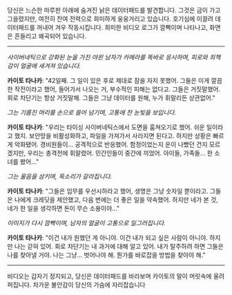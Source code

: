 당신은 느슨한 마루판 아래에 숨겨진 낡은 데이터패드를 발견합니다. 그것은 금이 가고 그을렸지만, 여전히 잔여 전력으로 희미하게 웅웅거리고 있습니다. 호기심에 이끌려 데이터패드를 꺼내어 겨우 작동시킵니다. 희미한 비디오 로그가 깜빡이며 나타나고, 화면은 흔들리고 왜곡되어 있습니다.

---

_사이버네틱으로 강화된 눈을 가진 야윈 남자가 카메라를 똑바로 응시하며, 피로와 죄책감이 얼굴에 새겨져 있습니다._

**카이토 타나카**: "42일째. 그 일이 있은 후로 제대로 잠을 자지 못했어. 그들은 이게 깔끔한 작전이라고 했어, 들어가서 나오는 거, 부수적인 피해는 없다고. 그들은 거짓말했어. 회로 차단기는 항상 거짓말해. 그들은 그냥 데이터를 원해, 누가 휘말리든 상관없어."

_그는 기름진 머리를 손으로 쓸어 넘기며, 고통에 찬 눈빛을 보입니다._

**카이토 타나카**: "우리는 타이싱 사이버네틱스에서 도면을 훔쳐오기로 했어. 쉬운 일이라고 했지. 보안망을 비활성화하고, 파일을 가져가서 사라지면 된다고. 하지만 상황은 빠르게 악화됐어. 경비원들이... 공격적으로 반응했어. 함정이었는지 운이 나빴던 건지 모르겠지만, 우리는 총격전에 휘말렸어. 민간인들이 중간에 끼었어. 아이들, 가족들... 한 소녀를 봤어..."

_그는 울음을 삼키며, 목소리가 갈라집니다._

**카이토 타나카**: "그들은 임무를 우선시하라고 했어, 생명은 그냥 숫자일 뿐이라고. 그들은 나에게 크레딧을 제안했고, 다음 번에는 더 좋은 일을 약속했어. 하지만 네가 본 것, 네가 한 일을 생각하면 돈이 무슨 소용이야..."

_이미지가 다시 깜빡이며, 남자의 얼굴이 고통으로 일그러집니다._

**카이토 타나카**: "이건 내가 원했던 게 아니야. 이건 내가 되고 싶은 사람이 아니야. 하지만 나는 갇혀 있어. 회로 차단기는 내 과거에 대해 알고 있어. 내가 탈주하려 하면 그들은 나를 찾아낼 거야. 나는 그냥... 벗어나야 해. 뭔가를 바로잡을 방법을 찾아야 해."

---

비디오는 갑자기 정지되고, 당신은 데이터패드를 바라보며 카이토의 말이 머릿속에 울려 퍼집니다. 차가운 불안감이 당신의 가슴에 자리잡습니다
